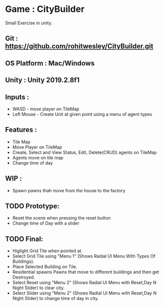 # Game : CityBuilder
Small Exercise in unity.

## Git : https://github.com/rohitwesley/CityBuilder.git

## OS Platform : Mac/Windows

## Unity : Unity 2019.2.8f1

## Inputs :
* WASD - move player on TileMap
* Left Mouse - Create Unit at given point using a menu of agent types

## Features :
* Tile Map 
* Move Player on TileMap
* Create, Select and View Status, Edit, Delete(CRUD) agents on TileMap
* Agents move on tile map
* Change time of day

## WIP :
* Spawn pawns thah move from the house to the factory

## TODO Prototype:
* Reset the scene when pressing the reset button
* Change time of Day with a slider

## TODO Final:
* Higlight Grid Tile when pointed at.
* Select Grid Tile using "Menu 1" (Shows Radial UI Menu With Types Of Buildings).
* Place Selected Building on Tile.
* Residential spawns Pawns that move to different buildings and then get Destroyed.
* Select Reset using "Menu 2" (Shows Radial UI Menu with Reset,Day N Night Slider) to clear city.
* Select Slider using "Menu 2" (Shows Radial UI Menu with Reset,Day N Night Slider) to change time of day in city. 
